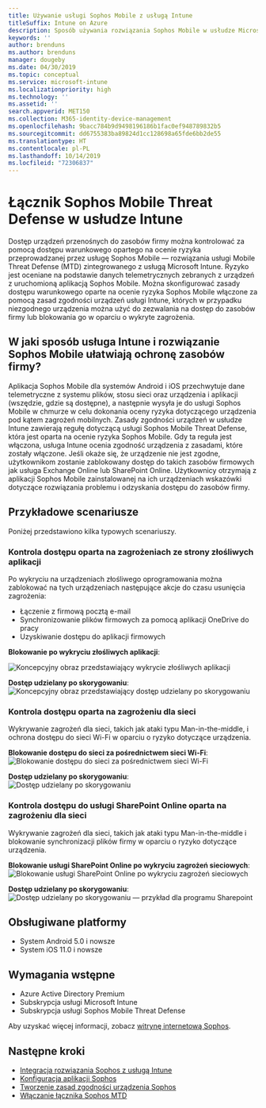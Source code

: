 ```yaml
---
title: Używanie usługi Sophos Mobile z usługą Intune
titleSuffix: Intune on Azure
description: Sposób używania rozwiązania Sophos Mobile w usłudze Microsoft Intune w celu kontrolowania dostępu urządzeń przenośnych do zasobów firmy.
keywords: ''
author: brenduns
ms.author: brenduns
manager: dougeby
ms.date: 04/30/2019
ms.topic: conceptual
ms.service: microsoft-intune
ms.localizationpriority: high
ms.technology: ''
ms.assetid: ''
search.appverid: MET150
ms.collection: M365-identity-device-management
ms.openlocfilehash: 9bacc784b9d9498196186b1fac0ef948789832b5
ms.sourcegitcommit: dd6755383ba89824d1cc128698a65fde6bb2de55
ms.translationtype: HT
ms.contentlocale: pl-PL
ms.lasthandoff: 10/14/2019
ms.locfileid: "72306837"
---
```

# <a name="sophos-mobile-threat-defense-connector-with-intune"></a>Łącznik Sophos Mobile Threat Defense w usłudze Intune
Dostęp urządzeń przenośnych do zasobów firmy można kontrolować za pomocą dostępu warunkowego opartego na ocenie ryzyka przeprowadzanej przez usługę Sophos Mobile — rozwiązania usługi Mobile Threat Defense (MTD) zintegrowanego z usługą Microsoft Intune. Ryzyko jest oceniane na podstawie danych telemetrycznych zebranych z urządzeń z uruchomioną aplikacją Sophos Mobile.
Można skonfigurować zasady dostępu warunkowego oparte na ocenie ryzyka Sophos Mobile włączone za pomocą zasad zgodności urządzeń usługi Intune, których w przypadku niezgodnego urządzenia można użyć do zezwalania na dostęp do zasobów firmy lub blokowania go w oparciu o wykryte zagrożenia.

## <a name="how-do-intune-and-sophos-mobile-help-protect-your-company-resources"></a>W jaki sposób usługa Intune i rozwiązanie Sophos Mobile ułatwiają ochronę zasobów firmy?
Aplikacja Sophos Mobile dla systemów Android i iOS przechwytuje dane telemetryczne z systemu plików, stosu sieci oraz urządzenia i aplikacji (wszędzie, gdzie są dostępne), a następnie wysyła je do usługi Sophos Mobile w chmurze w celu dokonania oceny ryzyka dotyczącego urządzenia pod kątem zagrożeń mobilnych.
Zasady zgodności urządzeń w usłudze Intune zawierają regułę dotyczącą usługi Sophos Mobile Threat Defense, która jest oparta na ocenie ryzyka Sophos Mobile. Gdy ta reguła jest włączona, usługa Intune ocenia zgodność urządzenia z zasadami, które zostały włączone. Jeśli okaże się, że urządzenie nie jest zgodne, użytkownikom zostanie zablokowany dostęp do takich zasobów firmowych jak usługa Exchange Online lub SharePoint Online. Użytkownicy otrzymają z aplikacji Sophos Mobile zainstalowanej na ich urządzeniach wskazówki dotyczące rozwiązania problemu i odzyskania dostępu do zasobów firmy.  

## <a name="sample-scenarios"></a>Przykładowe scenariusze
Poniżej przedstawiono kilka typowych scenariuszy.  
### <a name="control-access-based-on-threats-from-malicious-apps"></a>Kontrola dostępu oparta na zagrożeniach ze strony złośliwych aplikacji
Po wykryciu na urządzeniach złośliwego oprogramowania można zablokować na tych urządzeniach następujące akcje do czasu usunięcia zagrożenia:
- Łączenie z firmową pocztą e-mail
- Synchronizowanie plików firmowych za pomocą aplikacji OneDrive do pracy
- Uzyskiwanie dostępu do aplikacji firmowych

**Blokowanie po wykryciu złośliwych aplikacji**:
 
![Koncepcyjny obraz przedstawiający wykrycie złośliwych aplikacji](./media/sophos-mtd-connector/sophos_malicious_apps_blocked.png)  

**Dostęp udzielany po skorygowaniu**:  
![Koncepcyjny obraz przedstawiający dostęp udzielany po skorygowaniu](./media/sophos-mtd-connector/sophos_malicious_apps_unblocked.png)

### <a name="control-access-based-on-threat-to-network"></a>Kontrola dostępu oparta na zagrożeniu dla sieci  
Wykrywanie zagrożeń dla sieci, takich jak ataki typu Man-in-the-middle, i ochrona dostępu do sieci Wi-Fi w oparciu o ryzyko dotyczące urządzenia.  

**Blokowanie dostępu do sieci za pośrednictwem sieci Wi-Fi**:  
![Blokowanie dostępu do sieci za pośrednictwem sieci Wi-Fi](./media/sophos-mtd-connector/sophos_network_wifi_blocked.png)

**Dostęp udzielany po skorygowaniu**:   
![Dostęp udzielany po skorygowaniu](./media/sophos-mtd-connector/sophos_network_wifi_unblocked.png)  

### <a name="control-access-to-sharepoint-online-based-on-threat-to-network"></a>Kontrola dostępu do usługi SharePoint Online oparta na zagrożeniu dla sieci  
Wykrywanie zagrożeń dla sieci, takich jak ataki typu Man-in-the-middle i blokowanie synchronizacji plików firmy w oparciu o ryzyko dotyczące urządzenia.  

**Blokowanie usługi SharePoint Online po wykryciu zagrożeń sieciowych**:   
![Blokowanie usługi SharePoint Online po wykryciu zagrożeń sieciowych](./media/sophos-mtd-connector/sophos_network_spo_blocked.png)  

**Dostęp udzielany po skorygowaniu**:  
![Dostęp udzielany po skorygowaniu — przykład dla programu Sharepoint](./media/sophos-mtd-connector/sophos_network_spo_unblocked.png)  

## <a name="supported-platforms"></a>Obsługiwane platformy  
- System Android 5.0 i nowsze
- System iOS 11.0 i nowsze

## <a name="prerequisites"></a>Wymagania wstępne  
- Azure Active Directory Premium
- Subskrypcja usługi Microsoft Intune 
- Subskrypcja usługi Sophos Mobile Threat Defense

Aby uzyskać więcej informacji, zobacz [witrynę internetową Sophos](https://www.sophos.com/products/mobile-control).  

## <a name="next-steps"></a>Następne kroki  
- [Integracja rozwiązania Sophos z usługą Intune](sophos-mtd-connector-integration.md)
- [Konfiguracja aplikacji Sophos](mtd-apps-ios-app-configuration-policy-add-assign.md)
- [Tworzenie zasad zgodności urządzenia Sophos](mtd-device-compliance-policy-create.md)
- [Włączanie łącznika Sophos MTD](mtd-connector-enable.md)
